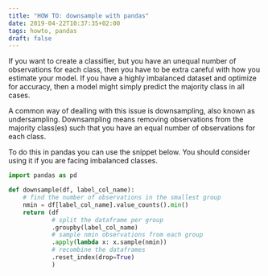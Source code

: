 ```yaml
---
title: "HOW TO: downsample with pandas"
date: 2019-04-22T10:37:35+02:00
tags: howto, pandas
draft: false
---
```


If you want to create a classifier, but you have an unequal number of observations for each class, then you have to be extra careful with how you estimate your model. If you have a highly imbalanced dataset and optimize for accuracy, then a model might simply predict the majority class in all cases.

A common way of dealling with this issue is downsampling, also known as undersampling.
Downsampling means removing observations from the majority class(es) such that you have an equal number of observations for each class.

To do this in pandas you can use the snippet below.
You should consider using it if you are facing imbalanced classes.

```python
import pandas as pd

def downsample(df, label_col_name):
    # find the number of observations in the smallest group
    nmin = df[label_col_name].value_counts().min()
    return (df
            # split the dataframe per group
            .groupby(label_col_name)
            # sample nmin observations from each group
            .apply(lambda x: x.sample(nmin))
            # recombine the dataframes 
            .reset_index(drop=True)
            )
```

